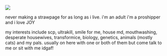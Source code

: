 ![](https://64.media.tumblr.com/42430235b2bff0d03d0b4589419ad7e0/tumblr_ni48qoCRIc1stxse8o1_1280.gif)

never making a strawpage for as long as i live. i'm an adult i'm a proshipper and i love JOY

my interests include scp, ultrakill, smile for me, house md, mouthwashing, desperate housewives, transformice, biology, genetics, animals (mostly cats) and my pals. usually on here with one or both of them but come talk to me or sit with me idgaf!
